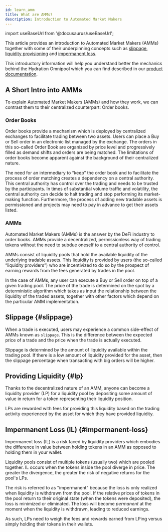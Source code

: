 ```yaml
---
id: learn_amm
title: What are AMMs?
description: Introduction to Automated Market Makers
---
```


import useBaseUrl from '@docusaurus/useBaseUrl';

This article provides an introduction to Automated Market Makers (AMMs) together with some of their underpinning concepts such as [slippage](#slippage), [liquidity provisioning](#lp) and [impermanent loss](#impermanent-loss).

This introductory information will help you understand better the mechanics behind the Hydration Omnipool which you can find described in our [product documentation](/).

## A Short Intro into AMMs

To explain Automated Market Makers (AMMs) and how they work, we can contrast them to their centralized counterpart: Order books.

### Order Books
Order books provide a mechanism which is deployed by centralized exchanges to facilitate trading between two assets. Users can place a Buy or Sell order in an electronic list managed by the exchange. The orders in this so-called Order Book are organized by price level and progressively filled as demand shifts and orders are being matched. The limitations of order books become apparent against the background of their centralized nature.

The need for an intermediary to “keep” the order book and to facilitate the process of order matching creates a dependency on a central authority. This central authority has control over the trading and needs to be trusted by the participants. In times of substantial volume traffic and volatility, the central authority can decide to halt trading and stop performing its market-making function. Furthermore, the process of adding new tradable assets is permissioned and projects may need to pay in advance to get their assets listed.

### AMMs
Automated Market Makers (AMMs) is the answer by the DeFi industry to order books. AMMs provide a decentralized, permissionless way of trading tokens without the need to subdue oneself to a central authority of control.

AMMs consist of liquidity pools that hold the available liquidity of the underlying tradable assets. This liquidity is provided by users (the so-called “liquidity providers”) who are incentivized to do so by the prospect of earning rewards from the fees generated by trades in the pool.

In the case of AMMs, any user can execute a Buy or Sell order on top of a given trading pool. The price of the trade is determined on the spot by a deterministic algorithm which takes as input the relationship between the liquidity of the traded assets, together with other factors which depend on the particular AMM implementation.

## Slippage {#slippage}

When a trade is executed, users may experience a common side-effect of AMMs known as `slippage`. This is the difference between the expected price of a trade and the price when the trade is actually executed.

Slippage is determined by the amount of liquidity available within the trading pool. If there is a low amount of liquidity provided for the asset, then the slippage percentage when transacting with big orders will be higher.

## Providing Liquidity {#lp}
Thanks to the decentralized nature of an AMM, anyone can become a liquidity provider (LP) for a liquidity pool by depositing some amount of value in return for a token representing their liquidity position.

LPs are rewarded with fees for providing this liquidity based on the trading activity experienced by the asset for which they have provided liquidity.

## Impermanent Loss (IL) {#impermanent-loss}
Impermanent loss (IL) is a risk faced by liquidity providers which embodies the difference in value between holding tokens in an AMM as opposed to holding them in your wallet.

Liquidity pools consist of multiple tokens (usually two) which are pooled together. IL occurs when the tokens inside the pool diverge in price. The greater the divergence, the greater the risk of negative returns for the pool's LPs.

The risk is referred to as "impermanent" because the loss is only realized when liquidity is withdrawn from the pool. If the relative prices of tokens in the pool return to their original state (when the tokens were deposited), the loss is minimized or eliminated. The loss will become *permanent* at the moment when the liquidity is withdrawn, leading to reduced earnings.

As such, LPs need to weigh the fees and rewards earned from LPing versus simply holding their tokens in their wallets.
